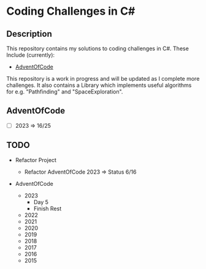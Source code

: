 # Coding Challenges in C#

## Description

This repository contains my solutions to coding challenges in C#.
These Include (currently):

- [AdventOfCode](https://adventofcode.com/)

This repository is a work in progress and will be updated as I complete more challenges.
It also contains a Library which implements useful algorithms for e.g. "Pathfinding" and "SpaceExploration".

## AdventOfCode

- [ ] 2023 => 16/25

## TODO

- Refactor Project

  - Refactor AdventOfCode 2023 => Status 6/16

- AdventOfCode
  - 2023
    - Day 5
    - Finish Rest
  - 2022
  - 2021
  - 2020
  - 2019
  - 2018
  - 2017
  - 2016
  - 2015
